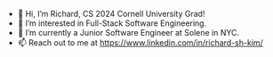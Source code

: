 - 👋 Hi, I’m Richard, CS 2024 Cornell University Grad!
- 👀 I’m interested in Full-Stack Software Engineering.
- 🌱 I’m currently a Junior Software Engineer at Solene in NYC.
- 📫 Reach out to me at https://www.linkedin.com/in/richard-sh-kim/

<!---
richardshkimm/richardshkimm is a ✨ special ✨ repository because its `README.md` (this file) appears on your GitHub profile.
You can click the Preview link to take a look at your changes.
--->
